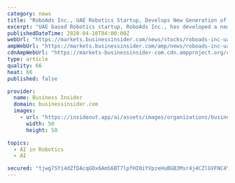 ```yaml
---
category: news
title: "RoboAds Inc., UAE Robotics Startup, Develops New Generation of Service Robots to Aid Medical and Security Staff on Coronavirus Frontline"
excerpt: "UAE based Robotics startup, RoboAds Inc., has developed a new generation of telepresence robots to aid healthcare and security staff on virus frontlines. As thousands of healthcare staff around the world have been infected with Covid-19,"
publishedDateTime: 2020-04-16T04:00:00Z
webUrl: "https://markets.businessinsider.com/news/stocks/roboads-inc-uae-robotics-startup-develops-new-generation-of-service-robots-to-aid-medical-and-security-staff-on-coronavirus-frontline-1029096668"
ampWebUrl: "https://markets.businessinsider.com/amp/news/roboads-inc-uae-robotics-startup-develops-new-generation-of-service-robots-to-aid-medical-and-security-staff-on-coronavirus-frontline-1029096668"
cdnAmpWebUrl: "https://markets-businessinsider-com.cdn.ampproject.org/c/s/markets.businessinsider.com/amp/news/roboads-inc-uae-robotics-startup-develops-new-generation-of-service-robots-to-aid-medical-and-security-staff-on-coronavirus-frontline-1029096668"
type: article
quality: 66
heat: 66
published: false

provider:
  name: Business Insider
  domain: businessinsider.com
  images:
    - url: "https://insideout.app/ai/assets/images/organizations/businessinsider.com-50x50.jpg"
      width: 50
      height: 50

topics:
  - AI in Robotics
  - AI

secured: "tjwg7SYi4dZfDAcqGOx6AmS6BT7lpfHI0iYVpzeHuBGB3Msr4j4CZlGVFNC4YthR1gKEmgDiF9f5+RFYBbpgzoJcCuhUJiOcKrR0MDju5cm3lwCip/XH768ox/GoGbPoo+IBr+S8GC4Uvo6yv2o9YGPDe+csDTE3ApjpCp5cqWe1MlCv+9mmDkKVbvo7mpYjxkJjXlISYHYngqdW0cfOztRQX5W4PIVf5gWlRD7r5U76J86lNImxbwjLsXSqUiAlrMldAGhLDcUXIM3+HZ7vdpM2sDyNADFJV29d1OolmwImLYSDavZWeCTFLOS2D7tweiGvYnEKafffPGAGe4ezaG4tp8wRp8Sz2pdFIW4Re1phqcN7aJsmp2zQ4gfFF96yz8cGhmvkjyeBZxxumGnTTXAxAtr5xQBj4rz2UaCB944AtguwAamHTEU4eB718DF+mfePzhzVqcXq+xFuzDNlSCvDZZ9I4QVWeXIfqy+S7AM=;olx+fBuH7BbZ5vcl2epa7w=="
---
```


